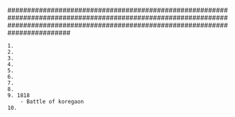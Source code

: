 ########################################################################################################################################################################################

	
	1. 
	2. 
	3. 
	4.
	5. 
	6. 
	7. 
	8.
	9. 1818 
		- Battle of koregaon
	10.
